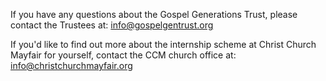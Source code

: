 If you have any questions about the Gospel Generations Trust, please contact the Trustees at: [info@gospelgentrust.org](mailto:info@gospelgentrust.org)

If you'd like to find out more about the internship scheme at Christ Church Mayfair for yourself, contact the CCM church office at: [info@christchurchmayfair.org](mailto:info@christchurchmayfair.org)